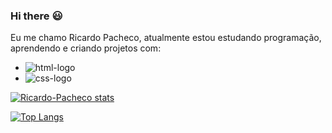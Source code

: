 ### Hi there :smiley:

Eu me chamo Ricardo Pacheco, atualmente estou estudando programação, aprendendo e criando projetos com:

  - <img src="https://img.shields.io/badge/HTML5-E34F26?style=for-the-badge&logo=html5&logoColor=white" alt="html-logo" >
  - <img src="https://img.shields.io/badge/CSS3-1572B6?style=for-the-badge&logo=css3&logoColor=white" alt="css-logo">

  [![Ricardo-Pacheco stats](https://github-readme-stats.vercel.app/api?username=Ricardo-Pacheco)](https://github.com/anuraghazra/github-readme-stats)

  [![Top Langs](https://github-readme-stats.vercel.app/api/top-langs/?username=Ricardo-Pacheco)](https://github.com/anuraghazra/github-readme-stats)
